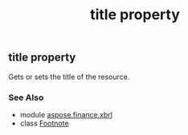 ﻿---
title: title property
second_title: Aspose.Finance for Python via .NET API References
description: 
type: docs
weight: 80
url: /python-net/aspose.finance.xbrl/footnote/title/
is_root: false
---

## title property


Gets or sets the title of the resource.

### See Also
* module [aspose.finance.xbrl](../../)
* class [Footnote](/finance/python-net/aspose.finance.xbrl/footnote)
